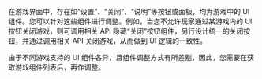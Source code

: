在游戏界面中，存在如“设置”、“关闭”、“说明”等按钮或面板，均为游戏中的 UI 组件。您可以针对这些组件进行调整。例如，当您不允许玩家通过某游戏内的 UI 按钮关闭游戏，则可调用相关 API 隐藏“关闭”按钮组件，另行设计统一的关闭按钮，并通过调用相关 API 关闭游戏，从而做到 UI 逻辑的一致性。

<div class="mk-warning">

由于不同游戏支持的 UI 组件各异，且组件调整方式有所差别，因此，您需要在获取游戏组件列表后，再作调整。
</div>



